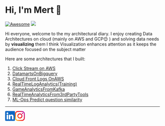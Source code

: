 Hi, I'm Mert :wave:
===================
[![Awesome](https://cdn.rawgit.com/sindresorhus/awesome/d7305f38d29fed78fa85652e3a63e154dd8e8829/media/badge.svg)](https://github.com/sindresorhus/awesome)
![](https://komarev.com/ghpvc/?username=mertse7en&color=orange)

Hi everyone, welcome to the my architectural diary. I enjoy creating Data Architectures on cloud (mainly on AWS and GCP:blush: ) and solving data needs by **visualizing** them I think Visualization enhances attention as it keeps the audience focused on the subject matter

Here are some architectures that I built:

1. [Click Stream on AWS](projects/1-ClickStreamonAWS/README.md)
2. [DatamartsOnBigquery](projects/3-%20DatamartsOnBigQuery/README.md)
3. [Cloud Front Logs OnAWS](projects/2-%20CloudFrontLogArchitecture/READMe.md)
4. [RealTimeLogAnalytics(Training)](projects/4-%20RealTimeLogVis-Training-/README.md) 
5. [GameAnalyticsFromKafka](projects/5-GameAnalyticsDataFromKafka/README.md) 
6. [RealTimeAnalyticsFrom3rdPartyTools](projects/6-RealTimeAnalyticsFrom3rdParty/README.md)
7. [ML-Ops Predict question similarity](projects/7-PredictQuestionSimilartiyMLOPS-/README.md)



- - -

<a href="https://www.linkedin.com/in/mert-seven-439935149/">
    <img height="32" align="left" alt="LinkedIn" src="img/icons/linkedin.png" />
</a>

<a href="https://www.instagram.com/mertseven7/">
    <img height="32" align="left" alt="Instagram" src="img/icons/instagram.png" />
</a>

